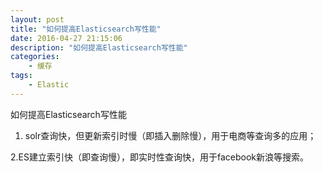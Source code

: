 ```yaml
---
layout: post
title: "如何提高Elasticsearch写性能"
date: 2016-04-27 21:15:06 
description: "如何提高Elasticsearch写性能"
categories: 
    - 缓存
tags:
    - Elastic
---
```


如何提高Elasticsearch写性能

<!--more-->

1. solr查询快，但更新索引时慢（即插入删除慢），用于电商等查询多的应用；

2.ES建立索引快（即查询慢），即实时性查询快，用于facebook新浪等搜索。



